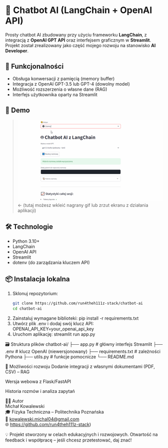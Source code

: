 # 🤖 Chatbot AI (LangChain + OpenAI API)

Prosty chatbot AI zbudowany przy użyciu frameworku **LangChain**, z integracją z **OpenAI GPT API** oraz interfejsem graficznym w **Streamlit**.  
Projekt został zrealizowany jako część mojego rozwoju na stanowisko **AI Developer**.

## 🧠 Funkcjonalności

- Obsługa konwersacji z pamięcią (memory buffer)
- Integracja z OpenAI GPT-3.5 lub GPT-4 (dowolny model)
- Możliwość rozszerzenia o własne dane (RAG)
- Interfejs użytkownika oparty na Streamlit

## 🚀 Demo

> ![chatbot demo](demo.gif) ← (tutaj możesz wkleić nagrany gif lub zrzut ekranu z działania aplikacji)

## 🛠️ Technologie

- Python 3.10+
- LangChain
- OpenAI API
- Streamlit
- dotenv (do zarządzania kluczem API)

  
## 📦 Instalacja lokalna

1. Sklonuj repozytorium:
   ```bash
   git clone https://github.com/run4theh111z-stack/chatbot-ai
   cd chatbot-ai
2. Zainstaluj wymagane biblioteki:
   pip install -r requirements.txt
3. Utwórz plik .env i dodaj swój klucz API:
   OPENAI_API_KEY=your_openai_api_key
4. Uruchom aplikację:
   streamlit run app.py


🗃️ Struktura plików
chatbot-ai/
├── app.py                # główny interfejs Streamlit
├── .env                  # klucz OpenAI (niewersjonowany)
├── requirements.txt      # zależności Pythona
├── utils.py              # funkcje pomocnicze
└── README.md


🔮 Możliwości rozwoju
Dodanie integracji z własnymi dokumentami (PDF, CSV) – RAG

Wersja webowa z Flask/FastAPI

Historia rozmów i analiza zapytań


👨‍💻 Autor  
Michał Kowalewski  
🎓 Fizyka Techniczna – Politechnika Poznańska  
📧 kowalewski.michal04@gmail.com  
🌐 https://github.com/run4theh111z-stack) 

💡 Projekt stworzony w celach edukacyjnych i rozwojowych. Otwartość na feedback i współpracę – jeśli chcesz przetestować, daj znać!
  
